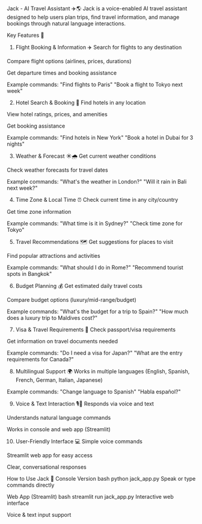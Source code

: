 Jack - AI Travel Assistant ✈️🌎
Jack is a voice-enabled AI travel assistant designed to help users plan trips, find travel information, and manage bookings through natural language interactions.

Key Features 🚀
1. Flight Booking & Information ✈️
Search for flights to any destination

Compare flight options (airlines, prices, durations)

Get departure times and booking assistance

Example commands:
"Find flights to Paris"
"Book a flight to Tokyo next week"

2. Hotel Search & Booking 🏨
Find hotels in any location

View hotel ratings, prices, and amenities

Get booking assistance

Example commands:
"Find hotels in New York"
"Book a hotel in Dubai for 3 nights"

3. Weather & Forecast ☀️🌧️
Get current weather conditions

Check weather forecasts for travel dates

Example commands:
"What's the weather in London?"
"Will it rain in Bali next week?"

4. Time Zone & Local Time ⏰
Check current time in any city/country

Get time zone information

Example commands:
"What time is it in Sydney?"
"Check time zone for Tokyo"

5. Travel Recommendations 🗺️
Get suggestions for places to visit

Find popular attractions and activities

Example commands:
"What should I do in Rome?"
"Recommend tourist spots in Bangkok"

6. Budget Planning 💰
Get estimated daily travel costs

Compare budget options (luxury/mid-range/budget)

Example commands:
"What's the budget for a trip to Spain?"
"How much does a luxury trip to Maldives cost?"

7. Visa & Travel Requirements 🛂
Check passport/visa requirements

Get information on travel documents needed

Example commands:
"Do I need a visa for Japan?"
"What are the entry requirements for Canada?"

8. Multilingual Support 🌍
Works in multiple languages (English, Spanish, French, German, Italian, Japanese)

Example commands:
"Change language to Spanish"
"Habla español?"

9. Voice & Text Interaction 🎙️📝
Responds via voice and text

Understands natural language commands

Works in console and web app (Streamlit)

10. User-Friendly Interface 💻
Simple voice commands

Streamlit web app for easy access

Clear, conversational responses

How to Use Jack 🤖
Console Version
bash
python jack_app.py
Speak or type commands directly

Web App (Streamlit)
bash
streamlit run jack_app.py
Interactive web interface

Voice & text input support
